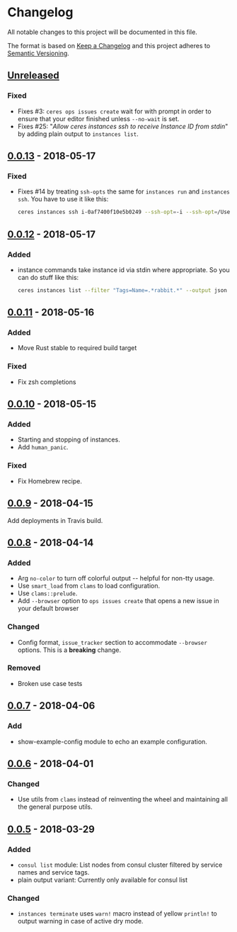 # Changelog
All notable changes to this project will be documented in this file.

The format is based on [Keep a Changelog](http://keepachangelog.com/en/1.0.0/)
and this project adheres to [Semantic Versioning](http://semver.org/spec/v2.0.0.html).

## [Unreleased]

### Fixed
- Fixes #3: `ceres ops issues create` wait for with prompt in order to ensure that your editor finished unless `--no-wait` is set.
- Fixes #25: "_Allow ceres instances ssh to receive Instance ID from stdin_" by adding plain output to `instances list`.


## [0.0.13] - 2018-05-17

### Fixed
- Fixes #14 by treating `ssh-opts` the same for `instances run` and `instances ssh`. You have to use it like this:
    ```bash
    ceres instances ssh i-0af7400f10e5b0249 --ssh-opt=-i --ssh-opt=/Users/lukas/.ssh/id_rsa
    ```

## [0.0.12] - 2018-05-17

### Added
- instance commands take instance id via stdin where appropriate. So you can do stuff like this:
    ```bash
    ceres instances list --filter "Tags=Name=.*rabbit.*" --output json | ceres instances run - -- w
    ```

## [0.0.11] - 2018-05-16

### Added
- Move Rust stable to required build target

### Fixed
- Fix zsh completions

## [0.0.10] - 2018-05-15

### Added
- Starting and stopping of instances.
- Add `human_panic`.

### Fixed
- Fix Homebrew recipe.

## [0.0.9] - 2018-04-15

Add deployments in Travis build.

## [0.0.8] - 2018-04-14

### Added
- Arg `no-color` to turn off colorful output -- helpful for non-tty usage.
- Use `smart_load` from `clams` to load configuration.
- Use `clams::prelude`.
- Add `--browser` option to `ops issues create` that opens a new issue in your default browser

### Changed
- Config format, `issue_tracker` section to accommodate `--browser` options. This is a **breaking** change.

### Removed
- Broken use case tests

## [0.0.7] - 2018-04-06

### Add
- show-example-config module to echo an example configuration.

## [0.0.6] - 2018-04-01

### Changed
- Use utils from `clams` instead of reinventing the wheel and maintaining all the general purpose utils.

## [0.0.5] - 2018-03-29

### Added
- `consul list` module: List nodes from consul cluster filtered by service names and service tags.
- plain output variant: Currently only available for consul list

### Changed
- `instances terminate` uses `warn!` macro instead of yellow `println!` to output warning in case of active dry mode.

[Unreleased]: https://github.com/lukaspustina/ceres/compare/v0.0.13...HEAD
[0.0.13]: https://github.com/lukaspustina/ceres/compare/v0.0.12...v0.0.13
[0.0.12]: https://github.com/lukaspustina/ceres/compare/v0.0.11...v0.0.12
[0.0.11]: https://github.com/lukaspustina/ceres/compare/v0.0.10...v0.0.11
[0.0.10]: https://github.com/lukaspustina/ceres/compare/v0.0.9...v0.0.10
[0.0.9]: https://github.com/lukaspustina/ceres/compare/v0.0.8...v0.0.9
[0.0.8]: https://github.com/lukaspustina/ceres/compare/v0.0.7...v0.0.8
[0.0.7]: https://github.com/lukaspustina/ceres/compare/v0.0.6...v0.0.7
[0.0.6]: https://github.com/lukaspustina/ceres/compare/v0.0.5...v0.0.6
[0.0.5]: https://github.com/lukaspustina/ceres/compare/v0.0.4...v0.0.5

